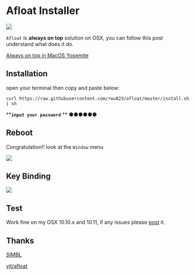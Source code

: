 # Afloat Installer
![](https://img.shields.io/badge/OS%20X-%3E=10.10.x-green.svg)

`Afloat` is **always on top** solution on OSX, you can follow this post understand what does it do.

[Always on top in MacOS Yosemite](http://www.perfectlyrandom.org/2015/01/31/always-on-top-in-macos-yosemite/)

## Installation
open your terminal then copy and paste below:

    curl https://raw.githubusercontent.com/rwu823/afloat/master/install.sh | sh
    
****`input your password`** ** ●●●●●●

## Reboot
Congratulation!! look at the `Window` menu

![](https://raw.githubusercontent.com/rwu823/aflot/master/screens/window-menu.png)

## Key Binding
![](https://raw.githubusercontent.com/rwu823/aflot/master/screens/bind-key.png)


## Test
Work fine on my OSX 10.10.x and 10.11, if any issues please [post](https://github.com/rwu823/afloat/issues/new) it.

## Thanks
[SIMBL](http://www.culater.net/software/SIMBL/SIMBL.php)

[vjt/afloat](https://github.com/vjt/afloat)
